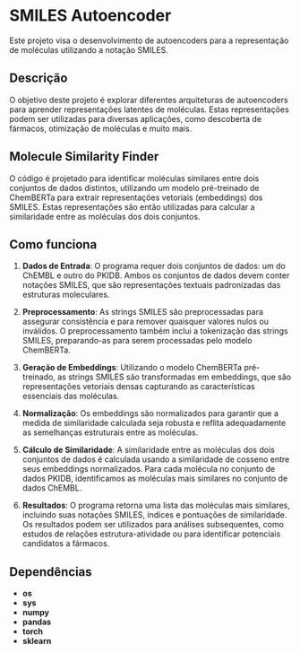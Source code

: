 # SMILES Autoencoder

Este projeto visa o desenvolvimento de autoencoders para a representação de moléculas utilizando a notação SMILES.

## Descrição

O objetivo deste projeto é explorar diferentes arquiteturas de autoencoders para aprender representações latentes de moléculas. 
Estas representações podem ser utilizadas para diversas aplicações, como descoberta de fármacos, otimização de moléculas e muito mais.

## Molecule Similarity Finder

O código é projetado para identificar moléculas similares entre dois conjuntos de dados distintos, utilizando um modelo pré-treinado de ChemBERTa para extrair representações vetoriais (embeddings) dos SMILES. Estas representações são então utilizadas para calcular a similaridade entre as moléculas dos dois conjuntos.

## Como funciona

1. **Dados de Entrada**: O programa requer dois conjuntos de dados: um do ChEMBL e outro do PKIDB. Ambos os conjuntos de dados devem conter notações SMILES, que são representações textuais padronizadas das estruturas moleculares.

2. **Preprocessamento**: As strings SMILES são preprocessadas para assegurar consistência e para remover quaisquer valores nulos ou inválidos. O preprocessamento também inclui a tokenização das strings SMILES, preparando-as para serem processadas pelo modelo ChemBERTa.

3. **Geração de Embeddings**: Utilizando o modelo ChemBERTa pré-treinado, as strings SMILES são transformadas em embeddings, que são representações vetoriais densas capturando as características essenciais das moléculas.

4. **Normalização**: Os embeddings são normalizados para garantir que a medida de similaridade calculada seja robusta e reflita adequadamente as semelhanças estruturais entre as moléculas.

5. **Cálculo de Similaridade**: A similaridade entre as moléculas dos dois conjuntos de dados é calculada usando a similaridade de cosseno entre seus embeddings normalizados. Para cada molécula no conjunto de dados PKIDB, identificamos as moléculas mais similares no conjunto de dados ChEMBL.

6. **Resultados**: O programa retorna uma lista das moléculas mais similares, incluindo suas notações SMILES, índices e pontuações de similaridade. Os resultados podem ser utilizados para análises subsequentes, como estudos de relações estrutura-atividade ou para identificar potenciais candidatos a fármacos.


## Dependências

- **os**
- **sys**
- **numpy**
- **pandas**
- **torch**
- **sklearn**

